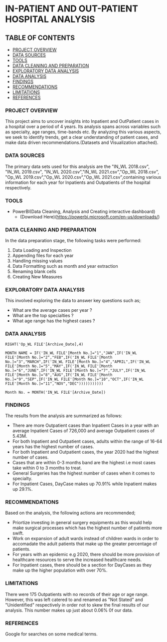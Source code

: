 # IN-PATIENT AND OUT-PATIENT HOSPITAL ANALYSIS

## TABLE OF CONTENTS

- [PROJECT OVERVIEW](#project-overview)
- [DATA SOURCES](#data-sources)
- [TOOLS](#tools)
- [DATA CLEANING AND PREPARATION](#data-cleaning-and-preparation)
- [EXPLORATORY DATA ANALYSIS](#exploratory-data-analysis)
- [DATA ANALYSIS](#data-analysis)
- [FINDINGS](#findings)
- [RECOMMENDATIONS](#recommendations)
- [LIMITATIONS](#limitations)
- [REFERENCES](#references)


### PROJECT OVERVIEW

This project aims to uncover insights into Inpatient and OutPatient cases in a hospital over a period of 4 years. Its analysis spans across variables such as specialty, age ranges, time-bands etc. By analyzing this various aspects, we seek to identify trends, get a clear understanding of patient cases, and make data driven recommendations.(Datasets and Visualization attached).


### DATA SOURCES

The primary data sets used for this analysis are the "IN_WL 2018.csv", "IN_WL 2019.csv", "IN_WL 2020.csv","IN_WL 2021.csv","Op_WL 2018.csv", "Op_WL 2019.csv","Op_WL 2020.csv","Op_WL 2021.csv",containing various information for each year for Inpatients and Outpatients of the hospital respectively.

### TOOLS

- PowerBI(Data Cleaning, Analysis and Creating interactive dashboard)
  - (Download Here)(https://powerbi.microsoft.com/en-us/downloads/)

### DATA CLEANING AND PREPARATION

In the data preparation stage, the following tasks were performed:
1. Data Loading and Inspection
2. Appending files for each year
3. Handling missing values
4. Data Formatting such as month and year extraction
5. Renaming blank cells
6. Creating New Measures

### EXPLORATORY DATA ANALYSIS

This involved exploring the data to answer key questions such as;

-   What are the average cases per year ?
-   What are the top specialties ?
-   What age range has the highest cases ?

### DATA ANALYSIS

```PowerBI
RIGHT('Op_WL FILE'[Archive_Date],4)
```

```POWERBI
MONTH NAME = IF('IN_WL FILE'[Month No.]="1","JAN",IF('IN_WL FILE'[Month No.]="2","FEB",IF('IN_WL FILE'[Month No.]="3","MARCH",IF('IN_WL FILE'[Month No.]="4","APRIL",IF('IN_WL FILE'[Month No.]="5","MAY",IF('IN_WL FILE'[Month No.]="6","JUNE",IF('IN_WL FILE'[Month No.]="7","JULY",IF('IN_WL FILE'[Month No.]="8","AUG",IF('IN_WL FILE'[Month No.]="9","SEP",IF('IN_WL FILE'[Month No.]="10","OCT",IF('IN_WL FILE'[Month No.]="11","NOV","DEC")))))))))))
```

```POWERBI
Month No. = MONTH('IN_WL FILE'[Archive_Date])
```

### FINDINGS
The results from the analysis are summarized as follows:
- There are more Outpatient cases than Inpatient Cases in a year with an average Inpatient Cases of 726,000 and average Outpatient cases of 5.43M.
- For both Inpatient and Outpatient cases, adults within the range of 16-64 years has the highest number of cases.
- For both Inpatient and Outpatient cases, the year 2020 had the highest number of cases.
- Cases that are within 0-3 months band are the highest i.e most cases take within 0 to 3 months to treat.
- General Surgeries has the highest number of cases when it comes to specialty.
- For Inpatient Cases, DayCase makes up 70.91% while Inpatient makes up 29.1%.

### RECOMMENDATIONS

Based on the analysis, the following actions are recommended;
- Priortize investing in general surgery equipments as this would help make surgical processes which has the highest number of patients more swift.
- Work on expansion of adult wards instead of children wards in order to accomadate the adult patients that make up the greater percentage of patients.
- For years with an epidemic e.g 2020, there should be more provision of healthcare resources to serve the increased healthcare needs.
- For Inpatient cases, there should be a section for DayCases as they make up the higher population with over 70%.

### LIMITATIONS
There were 175 Outpatients with no records of their age or age range. However, this was left catered to and renamed as "Not Stated" and "Unidentified" respectively in order not to skew the final results of our analysis. This number makes up just about 0.06% 0f our data.

### REFERENCES
Google for searches on some medical terms.
